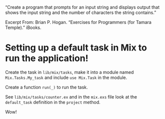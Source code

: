 “Create a program that prompts for an input string and displays output that shows the input string and the number of characters the string contains.”

Excerpt From: Brian P. Hogan. “Exercises for Programmers (for Tamara Temple).” iBooks.


# Setting up a default task in Mix to run the application!

Create the task in `lib/mix/tasks`, make it into a module named
`Mix.Tasks.My_task` and include `use Mix.Task` in the module.

Create a function `run(_)` to run the task.

See `lib/mix/tasks/counter.ex` and in the `mix.exs` file look at the
`default_task` definition in the `project` method.

Wow!
